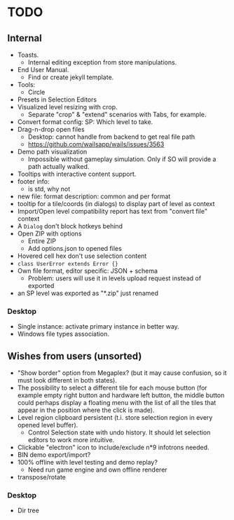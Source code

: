 # TODO

## Internal

- Toasts.
  - Internal editing exception from store manipulations.
- End User Manual.
  - Find or create jekyll template.
- Tools:
  - Circle
- Presets in Selection Editors
- Visualized level resizing with crop.
  - Separate "crop" & "extend" scenarios with Tabs, for example.
- Convert format config: SP: Which level to take.
- Drag-n-drop open files
  - Desktop: cannot handle from backend to get real file path
  - https://github.com/wailsapp/wails/issues/3563
- Demo path visualization
  - Impossible without gameplay simulation. Only if SO will provide a path
    actually walked.
- Tooltips with interactive content support.
- footer info:
  - is std, why not
- new file: format description: common and per format
- tooltip for a tile/coords (in dialogs) to display part of level as context
- Import/Open level compatibility report has text from "convert file" context
- A `Dialog` don't block hotkeys behind
- Open ZIP with options
  - Entire ZIP
  - Add options.json to opened files
- Hovered cell hex don't use selection content
- `class UserError extends Error {}`
- Own file format, editor specific: JSON + schema
  - Problem: users will use it in levels upload request instead of exported
- an SP level was exported as "*.zip" just renamed

### Desktop

- Single instance: activate primary instance in better way.
- Windows file types association.

## Wishes from users (unsorted)

- "Show border" option from Megaplex? (but it may cause confusion, so it must
  look different in both states).
- The possibility to select a different tile for each mouse button (for example
  empty right button and hardware left button, the middle button could perhaps
  display a floating menu with the list of all the tiles that appear in the
  position where the click is made).
- Level region clipboard persistent (t.i. store selection region in every opened
  level buffer).
  - Control Selection state with undo history. It should let selection editors
    to work more intuitive.
- Clickable "electron" icon to include/exclude n\*9 infotrons needed.
- BIN demo export/import?
- 100% offline with level testing and demo replay?
  - Need run game engine and own offline renderer
- transpose/rotate

### Desktop

- Dir tree

